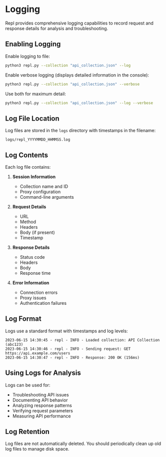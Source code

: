 # Logging

Repl provides comprehensive logging capabilities to record request and response details for analysis and troubleshooting.

## Enabling Logging

Enable logging to file:

```bash
python3 repl.py --collection "api_collection.json" --log
```

Enable verbose logging (displays detailed information in the console):

```bash
python3 repl.py --collection "api_collection.json" --verbose
```

Use both for maximum detail:

```bash
python3 repl.py --collection "api_collection.json" --log --verbose
```

## Log File Location

Log files are stored in the `logs` directory with timestamps in the filename:

```
logs/repl_YYYYMMDD_HHMMSS.log
```

## Log Contents

Each log file contains:

1. **Session Information**
   - Collection name and ID
   - Proxy configuration
   - Command-line arguments

2. **Request Details**
   - URL
   - Method
   - Headers
   - Body (if present)
   - Timestamp

3. **Response Details**
   - Status code
   - Headers
   - Body
   - Response time

4. **Error Information**
   - Connection errors
   - Proxy issues
   - Authentication failures

## Log Format

Logs use a standard format with timestamps and log levels:

```
2023-06-15 14:30:45 - repl - INFO - Loaded collection: API Collection (abc123)
2023-06-15 14:30:46 - repl - INFO - Sending request: GET https://api.example.com/users
2023-06-15 14:30:47 - repl - INFO - Response: 200 OK (156ms)
```

## Using Logs for Analysis

Logs can be used for:
- Troubleshooting API issues
- Documenting API behavior
- Analyzing response patterns
- Verifying request parameters
- Measuring API performance

## Log Retention

Log files are not automatically deleted. You should periodically clean up old log files to manage disk space.

